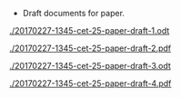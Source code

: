 * Draft documents for paper.

[./20170227-1345-cet-25-paper-draft-1.odt](./20170227-1345-cet-25-paper-draft-1.odt)

[./20170227-1345-cet-25-paper-draft-2.pdf](./20170227-1345-cet-25-paper-draft-2.pdf)

[./20170227-1345-cet-25-paper-draft-3.odt](./20170227-1345-cet-25-paper-draft-3.odt)

[./20170227-1345-cet-25-paper-draft-4.pdf](./20170227-1345-cet-25-paper-draft-4.pdf)